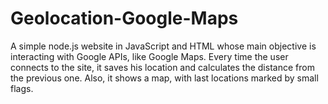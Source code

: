 # Geolocation-Google-Maps
A simple node.js website in JavaScript and HTML whose main objective is interacting with Google APIs, like Google Maps.
Every time the user connects to the site, it saves his location and calculates the distance from the previous one. Also, it shows a map, with last locations marked by small flags.
 

